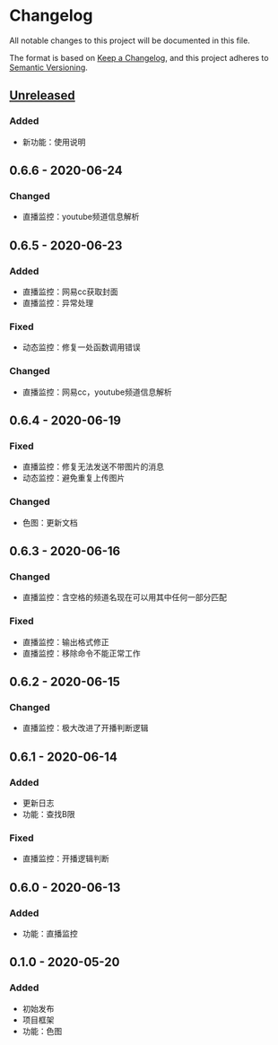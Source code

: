 # Changelog
All notable changes to this project will be documented in this file.

The format is based on [Keep a Changelog](https://keepachangelog.com/en/1.0.0/),
and this project adheres to [Semantic Versioning](https://semver.org/spec/v2.0.0.html).

## [Unreleased]
### Added
- 新功能：使用说明

## 0.6.6 - 2020-06-24
### Changed
- 直播监控：youtube频道信息解析

## 0.6.5 - 2020-06-23
### Added
- 直播监控：网易cc获取封面
- 直播监控：异常处理

### Fixed
- 动态监控：修复一处函数调用错误

### Changed
- 直播监控：网易cc，youtube频道信息解析

## 0.6.4 - 2020-06-19
### Fixed
- 直播监控：修复无法发送不带图片的消息
- 动态监控：避免重复上传图片

### Changed
- 色图：更新文档

## 0.6.3 - 2020-06-16
### Changed
- 直播监控：含空格的频道名现在可以用其中任何一部分匹配

### Fixed
- 直播监控：输出格式修正
- 直播监控：移除命令不能正常工作

## 0.6.2 - 2020-06-15
### Changed
- 直播监控：极大改进了开播判断逻辑

## 0.6.1 - 2020-06-14
### Added
- 更新日志
- 功能：查找B限

### Fixed
- 直播监控：开播逻辑判断

## 0.6.0 - 2020-06-13
### Added
- 功能：直播监控

## 0.1.0 - 2020-05-20
### Added
- 初始发布
- 项目框架
- 功能：色图


[Unreleased]: https://github.com/Lycreal/mirai_bot/compare/master...dev